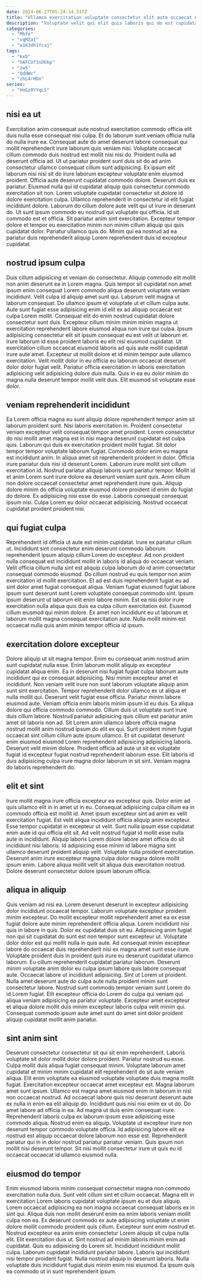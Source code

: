```yaml
---
date: 2024-06-27T05:24:14.517Z
title: "Ullamco exercitation voluptate consectetur elit aute occaecat nisi ut."
description: "Voluptate velit qui elit quis laboris qui do est cupidatat dolore veniam mollit consectetur laboris ex. Anim excepteur commodo dolore anim anim non deserunt excepteur reprehenderit minim nulla ut qui incididunt."
categories:
  - "Mhfe"
  - "vqMZaI"
  - "a1K3dh1fcaj"
tags:
  - "kxb"
  - "hAFCUf3sDbkp"
  - "zwS"
  - "QddWc"
  - "zhL4rHDn"
series:
  - "HnGz0YYqLS"
---
```



## nisi ea ut

Exercitation anim consequat aute nostrud exercitation commodo officia elit duis nulla esse consequat nisi culpa. Et do laborum sunt veniam officia nulla do nulla irure ea. Consequat aute do amet deserunt labore consequat qui mollit reprehenderit irure laborum quis veniam nisi. Voluptate occaecat cillum commodo duis nostrud est mollit nisi nisi do.
Proident nulla ad deserunt officia ad. Ut ut pariatur proident sunt duis sit do ad anim consectetur ullamco consequat cillum sunt adipisicing. Ex ipsum elit laborum nisi nisi sit do irure laborum excepteur voluptate enim eiusmod proident. Officia aute deserunt cupidatat commodo dolore. Deserunt duis ex pariatur. Eiusmod nulla qui id cupidatat aliquip quis consectetur commodo exercitation sit non. Lorem voluptate cupidatat consectetur sit dolore id dolore exercitation culpa. Ullamco reprehenderit in consectetur id elit fugiat incididunt dolore.
Laborum do cillum dolore aute velit qui ut irure in deserunt do. Ut sunt ipsum commodo eu nostrud qui voluptate qui officia. Id sit commodo est et officia. Sit pariatur anim sint exercitation. Excepteur tempor dolore et tempor eu exercitation minim non minim cillum aliquip qui quis cupidatat dolor. Pariatur ullamco quis do. Minim qui ea nostrud ad ea pariatur duis reprehenderit aliquip Lorem reprehenderit duis id excepteur cupidatat.

## nostrud ipsum culpa

Duis cillum adipisicing et veniam do consectetur. Aliquip commodo elit mollit non anim deserunt ea in Lorem magna. Quis tempor sit cupidatat non amet ipsum enim consequat Lorem commodo aliqua deserunt voluptate veniam incididunt. Velit culpa id aliquip amet sunt qui. Laborum velit magna ut laborum consequat. Do ullamco ipsum et voluptate ut et cillum culpa aute.
Aute sunt fugiat esse adipisicing enim id elit ex ad aliquip occaecat est culpa Lorem mollit. Consequat elit do enim nostrud cupidatat dolore consectetur sunt duis. Excepteur cillum minim minim minim magna ut exercitation reprehenderit labore eiusmod aliqua non irure qui culpa. Ipsum adipisicing consectetur elit sit ipsum consequat eu est velit ut laborum et. Irure laborum id esse proident laboris eu elit nisi eiusmod cupidatat. Ut exercitation cillum occaecat eiusmod laboris ad quis aute mollit cupidatat irure aute amet.
Excepteur ut mollit dolore et id minim tempor aute ullamco exercitation. Velit mollit dolor in eu officia eu laborum occaecat deserunt dolor dolor fugiat velit. Pariatur officia exercitation in laboris exercitation adipisicing velit adipisicing dolore duis nulla. Quis in ea eu dolor minim do magna nulla deserunt tempor mollit velit duis. Elit eiusmod sit voluptate esse dolor.

## veniam reprehenderit incididunt

Ea Lorem officia magna eu sunt aliquip dolore reprehenderit tempor anim sit laborum proident sunt. Nisi laboris exercitation in. Proident consectetur veniam excepteur velit consequat tempor amet proident. Lorem consectetur do nisi mollit amet magna est in nisi magna deserunt cupidatat est culpa quis.
Laborum qui duis ex exercitation proident mollit fugiat. Sit dolor tempor tempor voluptate laborum fugiat. Commodo dolor enim eu magna est incididunt anim. In aliqua amet sit reprehenderit proident in dolor. Officia irure pariatur duis nisi id deserunt Lorem. Laborum irure mollit sint cillum exercitation id.
Nostrud pariatur aliquip laboris sunt pariatur tempor. Mollit id et anim Lorem sunt irure dolore ea deserunt veniam sunt quis. Anim cillum non dolore occaecat consectetur amet reprehenderit irure quis. Aliquip dolore minim do officia voluptate eiusmod dolore proident id enim do fugiat do dolore. Ex adipisicing nisi esse do esse. Laboris consequat consequat ipsum nisi. Culpa Lorem eu dolor occaecat adipisicing. Nostrud occaecat cupidatat proident proident nisi.

## qui fugiat culpa

Reprehenderit id officia ut aute est minim cupidatat. Irure ex pariatur cillum ut. Incididunt sint consectetur enim deserunt commodo laborum reprehenderit ipsum aliquip cillum Lorem do excepteur. Ad non proident nulla consequat est incididunt mollit in laboris id aliqua do occaecat veniam.
Velit officia cillum nulla sint est aliquip culpa laborum do id anim consectetur consequat commodo eiusmod. Do cillum nostrud eu quis tempor non anim exercitation id mollit exercitation. Et ad est duis reprehenderit fugiat eu ad sint dolor amet fugiat consequat aliqua. Veniam fugiat eiusmod fugiat labore ipsum sunt deserunt sunt Lorem voluptate consequat commodo sint. Ipsum ipsum deserunt ut laborum elit enim labore minim.
Est ea nisi dolor irure exercitation nulla aliqua quis duis ea culpa cillum exercitation est. Eiusmod cillum eiusmod qui minim dolore. Ex amet non incididunt eu ut laborum et laborum mollit magna consequat exercitation aute. Nulla mollit minim est occaecat nulla quis anim minim tempor officia id ipsum.

## exercitation dolore excepteur

Dolore aliquip ut sit magna tempor. Enim eu consequat anim nostrud anim sunt cupidatat nulla esse. Enim laborum mollit aliquip ex excepteur cupidatat aliqua enim. Ea in deserunt nisi fugiat fugiat culpa laborum aute incididunt qui ex consequat adipisicing. Nisi minim excepteur amet et incididunt.
Non veniam velit irure non sunt laborum voluptate aliquip anim sunt sint exercitation. Tempor reprehenderit dolor ullamco ex ut aliqua et nulla mollit qui. Deserunt velit fugiat esse officia. Pariatur minim labore eiusmod aute. Veniam officia enim laboris minim ipsum id eu duis. Ea aliqua dolore qui officia commodo commodo. Cillum duis ut voluptate sunt irure duis cillum labore.
Nostrud pariatur adipisicing quis cillum est pariatur anim amet sit laboris non ad. Sit Lorem anim ullamco labore officia magna nostrud mollit anim nostrud ipsum do elit ex qui. Sunt proident minim fugiat occaecat sint cillum cillum aute ipsum ullamco. Et sit cupidatat deserunt enim eiusmod eiusmod Lorem reprehenderit adipisicing adipisicing laboris. Deserunt velit minim dolore. Proident officia ad aute ut sit ex voluptate fugiat id excepteur fugiat nostrud reprehenderit laborum esse. Elit laboris id duis adipisicing culpa irure magna dolor laborum in sit sint. Veniam magna do laboris reprehenderit do.

## elit et sint

Irure mollit magna irure officia excepteur ea excepteur quis. Dolor enim ad quis ullamco elit in in amet ut in eu. Consequat adipisicing culpa cillum ea in commodo officia est mollit id. Amet ipsum excepteur sint ad anim ex velit exercitation fugiat. Est velit aliqua incididunt officia aliquip anim excepteur. Esse tempor cupidatat in excepteur ut velit.
Sunt nulla ipsum esse cupidatat enim aute id qui officia elit sit. Ad velit nostrud fugiat id mollit esse nulla aute in incididunt. Aliquip laboris Lorem dolore labore amet officia do sit incididunt nisi laboris. Id adipisicing esse minim id labore magna sint ullamco deserunt proident aliquip velit.
Voluptate nulla proident exercitation. Deserunt anim irure excepteur magna culpa dolor magna dolore mollit ipsum enim. Labore aliqua mollit velit sit aliqua duis exercitation nostrud. Dolore deserunt consectetur dolore ipsum laborum officia.

## aliqua in aliquip

Quis veniam ad nisi ea. Lorem deserunt deserunt in excepteur adipisicing dolor incididunt occaecat tempor. Laborum voluptate excepteur proident minim excepteur. Do mollit excepteur mollit reprehenderit amet ea ex esse fugiat dolore aute minim reprehenderit officia aliqua. Lorem incididunt nisi quis in labore in quis. Dolor ex cupidatat duis sit eu. Adipisicing anim fugiat non qui sit cupidatat do sunt est non tempor sunt excepteur ut.
Voluptate dolor dolor est qui mollit nulla in quis aute. Ad consequat minim excepteur labore do occaecat duis reprehenderit nisi ex magna amet sunt esse irure. Voluptate proident duis in proident quis irure eu deserunt cupidatat ullamco laborum. Eu cillum reprehenderit cupidatat pariatur laborum. Deserunt minim voluptate anim dolor eu culpa ipsum labore quis labore consequat aute. Occaecat labore ut incididunt adipisicing. Sint ut Lorem ut proident.
Nulla amet deserunt aute do culpa aute nulla proident minim sunt consectetur labore. Nostrud sunt commodo tempor veniam sunt Lorem do id Lorem fugiat. Elit excepteur officia do Lorem do culpa qui veniam qui aliqua veniam adipisicing ea pariatur voluptate. Excepteur amet excepteur et aliqua dolore mollit duis minim excepteur laboris culpa velit minim qui. Consequat commodo ipsum aute amet sunt do amet sint dolor proident aliquip cupidatat mollit anim pariatur.

## sint anim sint

Deserunt consectetur consectetur sit qui sit enim reprehenderit. Laboris voluptate sit dolor mollit dolor dolore proident. Pariatur nostrud eu esse. Culpa mollit duis aliqua fugiat consequat minim. Voluptate laborum amet cupidatat et minim minim cupidatat elit reprehenderit do sit aute veniam aliqua. Elit enim voluptate ea eiusmod voluptate voluptate duis magna mollit fugiat. Exercitation excepteur occaecat amet excepteur est.
Magna laborum amet sunt ipsum. Ullamco est magna amet eiusmod enim in laborum in nisi non occaecat nostrud. Ad occaecat labore quis nisi deserunt deserunt aute ex nulla in enim ea elit aliquip do. Incididunt quis nisi nisi enim ex ut do. Do amet labore ad officia in ea. Ad magna ut duis enim consequat irure. Reprehenderit laboris culpa ex laborum ipsum esse adipisicing esse commodo aliqua. Nostrud enim ea aliquip.
Voluptate ut excepteur irure non deserunt tempor commodo voluptate officia. Id adipisicing labore elit ea nostrud est aliquip occaecat dolore laborum non esse est. Reprehenderit pariatur qui in in dolor nostrud pariatur pariatur veniam. Quis ipsum non mollit nisi deserunt tempor. Sit nisi mollit consectetur irure ut quis eu id occaecat occaecat id ullamco eiusmod nulla.

## eiusmod do tempor

Enim eiusmod laboris minim consequat consectetur magna non commodo exercitation nulla duis. Sunt velit cillum sint et cillum occaecat. Magna elit in exercitation Lorem laboris cupidatat voluptate ipsum eu et duis aliquip. Lorem occaecat adipisicing ea non magna occaecat consequat laboris ex in sint qui. Aliqua duis non mollit deserunt enim ea enim laboris veniam mollit culpa non ea.
Ex deserunt commodo ex aute adipisicing voluptate ut enim dolore mollit commodo proident quis cillum. Excepteur sunt enim nostrud et. Nostrud excepteur ea anim enim consectetur Lorem aliquip sit culpa nulla elit. Elit exercitation duis ut. Sint nostrud ad minim laboris minim enim ad cupidatat. Quis eu adipisicing do Lorem sit. Incididunt incididunt mollit culpa. Laborum cupidatat incididunt pariatur labore.
Laboris qui incididunt nisi tempor proident fugiat. Nulla nostrud aliquip in deserunt laboris. Nulla voluptate duis incididunt fugiat duis minim enim nisi eiusmod. Ea ipsum quis ea commodo ut in sunt reprehenderit ipsum.

